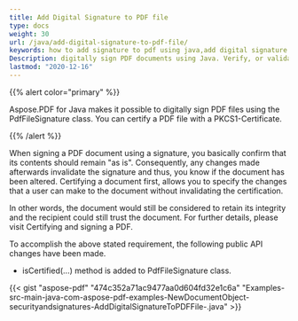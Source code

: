 ```yaml
---
title: Add Digital Signature to PDF file
type: docs
weight: 30
url: /java/add-digital-signature-to-pdf-file/
keywords: how to add signature to pdf using java,add digital signature to pdf using java,how to digitally signed pdf using java
Description: digitally sign PDF documents using Java. Verify, or validate the digitally sign PDFs using Java Swing or any Java-based application with Java PDF Library.
lastmod: "2020-12-16"
---
```


{{% alert color="primary" %}} 

Aspose.PDF for Java makes it possible to digitally sign PDF files using the PdfFileSignature class. You can certify a PDF file with a PKCS1-Certificate.

{{% /alert %}} 

When signing a PDF document using a signature, you basically confirm that its contents should remain "as is". Consequently, any changes made afterwards invalidate the signature and thus, you know if the document has been altered. Certifying a document first, allows you to specify the changes that a user can make to the document without invalidating the certification.

In other words, the document would still be considered to retain its integrity and the recipient could still trust the document. For further details, please visit Certifying and signing a PDF.

To accomplish the above stated requirement, the following public API changes have been made.

- isCertified(...) method is added to PdfFileSignature class.

{{< gist "aspose-pdf" "474c352a71ac9477aa0d604fd32e1c6a" "Examples-src-main-java-com-aspose-pdf-examples-NewDocumentObject-securityandsignatures-AddDigitalSignatureToPDFFile-.java" >}}
